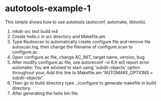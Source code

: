 # autotools-example-1

This simple shows how to use autotools (autoconf, automake, libtools).

1. mkdir src test build m4
2. Create hello.c in src directory and Makefile.am
3. Type #autoscan to automatically create configure file and remove file autoscan.log, then change the filename of configure.scan to configure.ac
4. Open configure.ac file, change AC_INIT, target name, version, bug
5. After modify configure.ac file, use autoreconf -vi
6.It will report error automake: You are advised to start using 'subdir-objects' option throughout your, Add this line to Makefile.am “AUTOMAKE_OPTIONS = subdir-objects”
7. Then go to build directory type ../configure to generate makefile in build directory.
8. After generating the hello bin file. 
